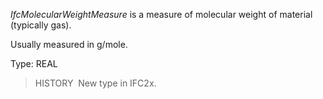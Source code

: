 _IfcMolecularWeightMeasure_ is a measure of molecular weight of material (typically gas).

Usually measured in g/mole.

Type: REAL

> HISTORY&nbsp; New type in IFC2x.